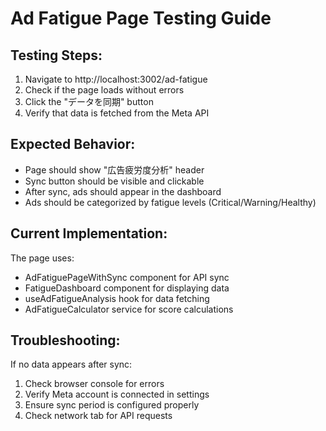 # Ad Fatigue Page Testing Guide

## Testing Steps:

1. Navigate to http://localhost:3002/ad-fatigue
2. Check if the page loads without errors
3. Click the "データを同期" button
4. Verify that data is fetched from the Meta API

## Expected Behavior:

- Page should show "広告疲労度分析" header
- Sync button should be visible and clickable
- After sync, ads should appear in the dashboard
- Ads should be categorized by fatigue levels (Critical/Warning/Healthy)

## Current Implementation:

The page uses:
- AdFatiguePageWithSync component for API sync
- FatigueDashboard component for displaying data
- useAdFatigueAnalysis hook for data fetching
- AdFatigueCalculator service for score calculations

## Troubleshooting:

If no data appears after sync:
1. Check browser console for errors
2. Verify Meta account is connected in settings
3. Ensure sync period is configured properly
4. Check network tab for API requests